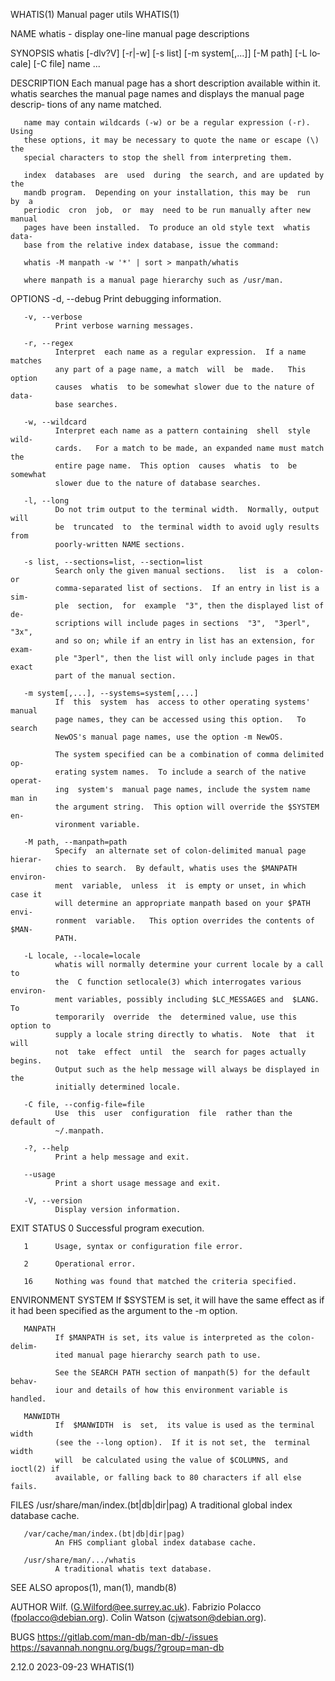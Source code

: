 WHATIS(1)                     Manual pager utils                     WHATIS(1)

NAME
       whatis - display one-line manual page descriptions

SYNOPSIS
       whatis  [-dlv?V]  [-r|-w] [-s list] [-m system[,...]] [-M path] [-L lo‐
       cale] [-C file] name ...

DESCRIPTION
       Each manual page has a short description available within  it.   whatis
       searches  the  manual  page names and displays the manual page descrip‐
       tions of any name matched.

       name may contain wildcards (-w) or be a regular expression (-r).  Using
       these options, it may be necessary to quote the name or escape (\)  the
       special characters to stop the shell from interpreting them.

       index  databases  are  used  during  the search, and are updated by the
       mandb program.  Depending on your installation, this may be  run  by  a
       periodic  cron  job,  or  may  need to be run manually after new manual
       pages have been installed.  To produce an old style text  whatis  data‐
       base from the relative index database, issue the command:

       whatis -M manpath -w '*' | sort > manpath/whatis

       where manpath is a manual page hierarchy such as /usr/man.

OPTIONS
       -d, --debug
              Print debugging information.

       -v, --verbose
              Print verbose warning messages.

       -r, --regex
              Interpret  each name as a regular expression.  If a name matches
              any part of a page name, a match  will  be  made.   This  option
              causes  whatis  to be somewhat slower due to the nature of data‐
              base searches.

       -w, --wildcard
              Interpret each name as a pattern containing  shell  style  wild‐
              cards.   For a match to be made, an expanded name must match the
              entire page name.  This option  causes  whatis  to  be  somewhat
              slower due to the nature of database searches.

       -l, --long
              Do not trim output to the terminal width.  Normally, output will
              be  truncated  to  the terminal width to avoid ugly results from
              poorly-written NAME sections.

       -s list, --sections=list, --section=list
              Search only the given manual sections.   list  is  a  colon-  or
              comma-separated list of sections.  If an entry in list is a sim‐
              ple  section,  for  example  "3", then the displayed list of de‐
              scriptions will include pages in sections  "3",  "3perl",  "3x",
              and so on; while if an entry in list has an extension, for exam‐
              ple "3perl", then the list will only include pages in that exact
              part of the manual section.

       -m system[,...], --systems=system[,...]
              If  this  system  has  access to other operating systems' manual
              page names, they can be accessed using this option.   To  search
              NewOS's manual page names, use the option -m NewOS.

              The system specified can be a combination of comma delimited op‐
              erating system names.  To include a search of the native operat‐
              ing  system's  manual page names, include the system name man in
              the argument string.  This option will override the $SYSTEM  en‐
              vironment variable.

       -M path, --manpath=path
              Specify  an alternate set of colon-delimited manual page hierar‐
              chies to search.  By default, whatis uses the $MANPATH  environ‐
              ment  variable,  unless  it  is empty or unset, in which case it
              will determine an appropriate manpath based on your $PATH  envi‐
              ronment  variable.   This option overrides the contents of $MAN‐
              PATH.

       -L locale, --locale=locale
              whatis will normally determine your current locale by a call  to
              the  C function setlocale(3) which interrogates various environ‐
              ment variables, possibly including $LC_MESSAGES and  $LANG.   To
              temporarily  override  the  determined value, use this option to
              supply a locale string directly to whatis.  Note  that  it  will
              not  take  effect  until  the  search for pages actually begins.
              Output such as the help message will always be displayed in  the
              initially determined locale.

       -C file, --config-file=file
              Use  this  user  configuration  file  rather than the default of
              ~/.manpath.

       -?, --help
              Print a help message and exit.

       --usage
              Print a short usage message and exit.

       -V, --version
              Display version information.

EXIT STATUS
       0      Successful program execution.

       1      Usage, syntax or configuration file error.

       2      Operational error.

       16     Nothing was found that matched the criteria specified.

ENVIRONMENT
       SYSTEM If $SYSTEM is set, it will have the same effect  as  if  it  had
              been specified as the argument to the -m option.

       MANPATH
              If $MANPATH is set, its value is interpreted as the colon-delim‐
              ited manual page hierarchy search path to use.

              See the SEARCH PATH section of manpath(5) for the default behav‐
              iour and details of how this environment variable is handled.

       MANWIDTH
              If  $MANWIDTH  is  set,  its value is used as the terminal width
              (see the --long option).  If it is not set, the  terminal  width
              will  be calculated using the value of $COLUMNS, and ioctl(2) if
              available, or falling back to 80 characters if all else fails.

FILES
       /usr/share/man/index.(bt|db|dir|pag)
              A traditional global index database cache.

       /var/cache/man/index.(bt|db|dir|pag)
              An FHS compliant global index database cache.

       /usr/share/man/.../whatis
              A traditional whatis text database.

SEE ALSO
       apropos(1), man(1), mandb(8)

AUTHOR
       Wilf. (G.Wilford@ee.surrey.ac.uk).
       Fabrizio Polacco (fpolacco@debian.org).
       Colin Watson (cjwatson@debian.org).

BUGS
       https://gitlab.com/man-db/man-db/-/issues
       https://savannah.nongnu.org/bugs/?group=man-db

2.12.0                            2023-09-23                         WHATIS(1)
